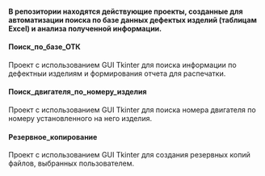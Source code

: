#### В репозитории находятся действующие проекты, созданные для автоматизации поиска по базе данных дефектых изделий (таблицам Excel) и анализа полученной информации.

#### Поиск_по_базе_ОТК
Проект с использованием GUI Tkinter для поиска информации по дефектныи изделиям и формирования отчета для распечатки.

#### Поиск_двигателя_по_номеру_изделия
Проект с использованием GUI Tkinter для поиска номера двигателя по номеру установленного на него изделия.

#### Резервное_копирование
Проект с использованием GUI Tkinter для создания резервных копий файлов, выбранных пользователем.
